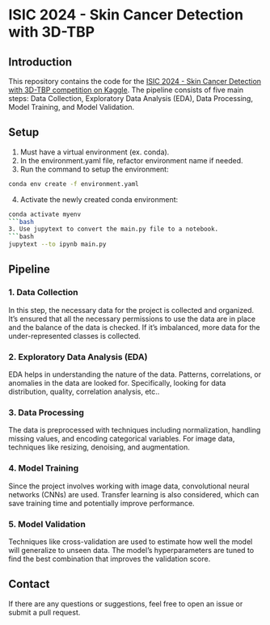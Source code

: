 # ISIC 2024 - Skin Cancer Detection with 3D-TBP

## Introduction
This repository contains the code for the [ISIC 2024 - Skin Cancer Detection with 3D-TBP competition on Kaggle](https://www.kaggle.com/competitions/isic-2024-challenge). The pipeline consists of five main steps: Data Collection, Exploratory Data Analysis (EDA), Data Processing, Model Training, and Model Validation.

## Setup
1. Must have a virtual environment (ex. conda).
1. In the environment.yaml file, refactor environment name if needed.
2. Run the command to setup the environment: 
```bash
conda env create -f environment.yaml
```
4. Activate the newly created conda environment:
```bash
conda activate myenv
```bash
3. Use jupytext to convert the main.py file to a notebook.
```bash
jupytext --to ipynb main.py
```

## Pipeline

### 1. Data Collection
In this step, the necessary data for the project is collected and organized. It’s ensured that all the necessary permissions to use the data are in place and the balance of the data is checked. If it’s imbalanced, more data for the under-represented classes is collected.

### 2. Exploratory Data Analysis (EDA)
EDA helps in understanding the nature of the data. Patterns, correlations, or anomalies in the data are looked for. Specifically, looking for data distribution, quality, correlation analysis, etc..

### 3. Data Processing
The data is preprocessed with techniques including normalization, handling missing values, and encoding categorical variables. For image data, techniques like resizing, denoising, and augmentation.

### 4. Model Training
Since the project involves working with image data, convolutional neural networks (CNNs) are used. Transfer learning is also considered, which can save training time and potentially improve performance.

### 5. Model Validation
Techniques like cross-validation are used to estimate how well the model will generalize to unseen data. The model’s hyperparameters are tuned to find the best combination that improves the validation score.

## Contact
If there are any questions or suggestions, feel free to open an issue or submit a pull request.
